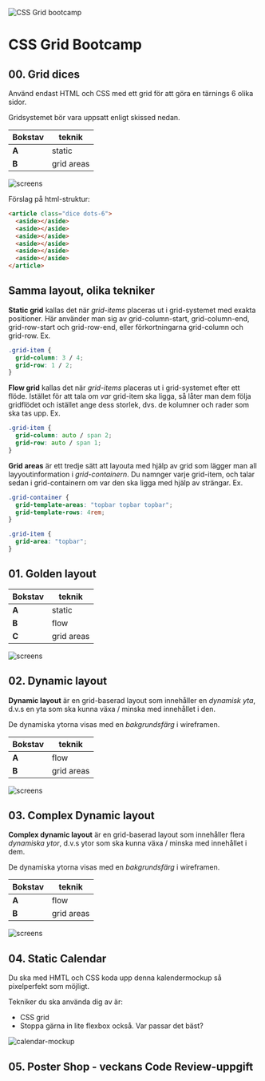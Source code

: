 ![CSS Grid bootcamp](poster.png)

# CSS Grid Bootcamp

## 00. Grid dices

Använd endast HTML och CSS med ett grid för att göra en tärnings 6 olika sidor.

Gridsystemet bör vara uppsatt enligt skissed nedan.

| Bokstav | teknik     |
| ------- | ---------- |
| **A**   | static     |
| **B**   | grid areas |

![screens](/00_grid-dices-A/screen-grid.png)

Förslag på html-struktur:

```html
<article class="dice dots-6">
  <aside></aside>
  <aside></aside>
  <aside></aside>
  <aside></aside>
  <aside></aside>
  <aside></aside>
</article>
```

## Samma layout, olika tekniker

**Static grid** kallas det när _grid-items_ placeras ut i grid-systemet med exakta positioner. Här använder man sig av grid-column-start, grid-column-end, grid-row-start och grid-row-end, eller förkortningarna grid-column och grid-row. Ex.

```css
.grid-item {
  grid-column: 3 / 4;
  grid-row: 1 / 2;
}
```

**Flow grid** kallas det när _grid-items_ placeras ut i grid-systemet efter ett flöde. Istället för att tala om _var_ grid-item ska ligga, så låter man dem följa gridflödet och istället ange dess storlek, dvs. de kolumner och rader som ska tas upp. Ex.

```css
.grid-item {
  grid-column: auto / span 2;
  grid-row: auto / span 1;
}
```

**Grid areas** är ett tredje sätt att layouta med hjälp av grid som lägger man all layyoutinformation i _grid-containern_. Du namnger varje grid-item, och talar sedan i grid-containern om var den ska ligga med hjälp av strängar. Ex.

```css
.grid-container {
  grid-template-areas: "topbar topbar topbar";
  grid-template-rows: 4rem;
}

.grid-item {
  grid-area: "topbar";
}
```

## 01. Golden layout

| Bokstav | teknik     |
| ------- | ---------- |
| **A**   | static     |
| **B**   | flow       |
| **C**   | grid areas |

![screens](/01_golden-layout-A/screens.png)

## 02. Dynamic layout

**Dynamic layout** är en grid-baserad layout som innehåller en _dynamisk yta_, d.v.s en yta som ska kunna växa / minska med innehållet i den.

De dynamiska ytorna visas med en _bakgrundsfärg_ i wireframen.

| Bokstav | teknik     |
| ------- | ---------- |
| **A**   | flow       |
| **B**   | grid areas |

![screens](/02_dynamic-layout-A/screens.png)

## 03. Complex Dynamic layout

**Complex dynamic layout** är en grid-baserad layout som innehåller flera _dynamiska ytor_, d.v.s ytor som ska kunna växa / minska med innehållet i dem.

De dynamiska ytorna visas med en _bakgrundsfärg_ i wireframen.

| Bokstav | teknik     |
| ------- | ---------- |
| **A**   | flow       |
| **B**   | grid areas |

![screens](/03_complex-dynamic-layout-A/screens.png)

## 04. Static Calendar

Du ska med HMTL och CSS koda upp denna kalendermockup så pixelperfekt som möjligt.

Tekniker du ska använda dig av är:

- CSS grid
- Stoppa gärna in lite flexbox också. Var passar det bäst?

![calendar-mockup](https://user-images.githubusercontent.com/54267140/93496235-43783b00-f90f-11ea-9367-ec6e6cdaa90f.png)

## 05. Poster Shop - veckans Code Review-uppgift
